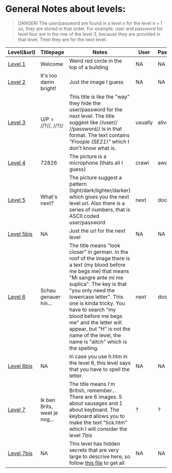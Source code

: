 # General Notes about levels:

> DANGER!
> The user/password are found in a level $n$ for the level $n+1$ so, they are stored in that order. For example: user and password for level four are in the row of the level 3, because they are provided in that level. Then they are for the next level.

| Level(&url) | Titlepage | Notes | User | Password |
|-------------|-----------|-------|------|----------|
| [Level 1](https://wronghole.net/levels/levelone.htm) | Welcome   | Weird red circle in the top of a building | NA | NA |
| [Level 2](https://wronghole.net/levels/light/on.htm) | It's too damn bright! | Just the image I guess | NA | NA |
| [Level 3](https://wronghole.net/levels/light/off.htm) | U/P = //?//, //?// | This title is like the "way" they hide the user/password for the next level. The title suggest like //user// //password// is in that format. The text contains *"Froople (SE21)"* which I don't know what is. | usually | alive | 
| [Level 4](https://wronghole.net/levels/dark/) | 72826 | The picture is a microphone (thats all I guess) | crawl | away |
| [Level 5](https://wronghole.net/levels/lighter/) | What's next? | The picture suggest a pattern (light/dark/lighter/darker) which gives you the next level url. Also there is a series of numbers, that is ASCII coded user/password | next | door |
| [Level 5bis](https://wronghole.net/levels/darker/) | NA | Just the url for the next level | NA | NA |
| [Level 6](https://wronghole.net/levels/darker/night.htm) | Schau genauer hin... | The title means "look closer" in german. In the roof of the image there is a text (my blood before me begs me) that means "Mi sangre ante mí me suplica". The key is that "you only need the lowercase letter". This one is kinda tricky. You have to search "my blood before me begs me" and the letter will appear, but "H" is not the name of the level, the name is "aitch" which is the spelling. | next | door |
| [Level 6bis](https://wronghole.net/levels/darker/h.htm) | NA | In case you use h.htm in the level 6, this level says that you have to spell the letter. | NA | NA |
| [Level 7](https://wronghole.net/levels/darker/aitch.htm) | Ik ben Brits, weet je nog... | The title means I'm British, remember... There are 6 images. 5 about sausages and 1 about keyboard. The keyboard allows you to make the text "tick.htm" which I will consider the level 7bis | ? | ? |
| [Level 7bis](https://wronghole.net/levels/darker/tick.htm) | NA | This level has hidden secrets that are very large to descrive here, so follow [this file](misc/level_7.md) to get all | NA | NA |
